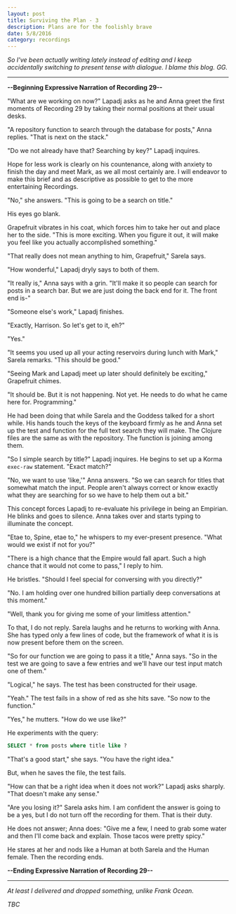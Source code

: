 ```yaml
---
layout: post
title: Surviving the Plan - 3
description: Plans are for the foolishly brave
date: 5/8/2016
category: recordings
---
```


*So I've been actually writing lately instead of editing and I keep accidentally switching to present tense with dialogue. I blame this blog. GG.*

---

**--Beginning Expressive Narration of Recording 29--**

"What are we working on now?" Lapadj asks as he and Anna greet the first moments of Recording 29 by taking their normal positions at their usual desks.

"A repository function to search through the database for posts," Anna replies. "That is next on the stack."

"Do we not already have that? Searching by key?" Lapadj inquires.

Hope for less work is clearly on his countenance, along with anxiety to finish the day and meet Mark, as we all most certainly are. I will endeavor to make this brief and as descriptive as possible to get to the more entertaining Recordings.

"No," she answers. "This is going to be a search on title."

His eyes go blank.

Grapefruit vibrates in his coat, which forces him to take her out and place her to the side. "This is more exciting. When you figure it out, it will make you feel like you actually accomplished something."

"That really does not mean anything to him, Grapefruit," Sarela says.

"How wonderful," Lapadj dryly says to both of them.

"It really is," Anna says with a grin. "It'll make it so people can search for posts in a search bar. But we are just doing the back end for it. The front end is-"

"Someone else's work," Lapadj finishes.

"Exactly, Harrison. So let's get to it, eh?"

"Yes."

"It seems you used up all your acting reservoirs during lunch with Mark," Sarela remarks. "This should be good."

"Seeing Mark and Lapadj meet up later should definitely be exciting," Grapefruit chimes.

"It should be. But it is not happening. Not yet. He needs to do what he came here for. Programming."

He had been doing that while Sarela and the Goddess talked for a short while. His hands touch the keys of the keyboard firmly as he and Anna set up the test and function for the full text search they will make. The Clojure files are the same as with the repository. The function is joining among them.

"So I simple search by title?" Lapadj inquires. He begins to set up a Korma `exec-raw` statement. "Exact match?"

"No, we want to use 'like,'" Anna answers. "So we can search for titles that somewhat match the input. People aren't always correct or know exactly what they are searching for so we have to help them out a bit."

This concept forces Lapadj to re-evaluate his privilege in being an Empirian. He blinks and goes to silence. Anna takes over and starts typing to illuminate the concept.

"Etae to, Spine, etae to," he whispers to my ever-present presence. "What would we exist if not for you?"

"There is a high chance that the Empire would fall apart. Such a high chance that it would not come to pass," I reply to him.

He bristles. "Should I feel special for conversing with you directly?"

"No. I am holding over one hundred billion partially deep conversations at this moment."

"Well, thank you for giving me some of your limitless attention."

To that, I do not reply. Sarela laughs and he returns to working with Anna. She has typed only a few lines of code, but the framework of what it is is now present before them on the screen.

"So for our function we are going to pass it a title," Anna says. "So in the test we are going to save a few entries and we'll have our test input match one of them."

"Logical," he says. The test has been constructed for their usage.

"Yeah." The test fails in a show of red as she hits save. "So now to the function."

"Yes," he mutters. "How do we use like?"

He experiments with the query:

```sql
SELECT * from posts where title like ?
```

"That's a good start," she says. "You have the right idea."

But, when he saves the file, the test fails.

"How can that be a right idea when it does not work?" Lapadj asks sharply. "That doesn't make any sense."

"Are you losing it?" Sarela asks him. I am confident the answer is going to be a yes, but I do not turn off the recording for them. That is their duty.

He does not answer; Anna does: "Give me a few, I need to grab some water and then I'll come back and explain. Those tacos were pretty spicy."

He stares at her and nods like a Human at both Sarela and the Human female. Then the recording ends.

**--Ending Expressive Narration of Recording 29--**

---

*At least I delivered and dropped something, unlike Frank Ocean.*

*TBC*
